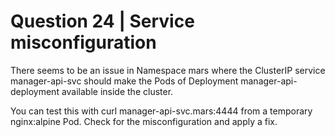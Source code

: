 # Question 24 | Service misconfiguration

There seems to be an issue in Namespace mars where the ClusterIP service manager-api-svc should make the Pods of Deployment
manager-api-deployment available inside the cluster.

You can test this with curl manager-api-svc.mars:4444 from a temporary nginx:alpine Pod. Check for the misconfiguration and
apply a fix.